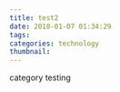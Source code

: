 ```yaml
---
title: test2
date: 2018-01-07 01:34:29
tags:
categories: technology
thumbnail:
---
```

category testing